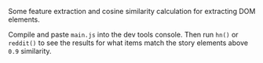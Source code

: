 Some feature extraction and cosine similarity calculation for extracting DOM elements.

Compile and paste `main.js` into the dev tools console. Then run `hn()` or `reddit()` to
see the results for what items match the story elements above `0.9` similarity.
